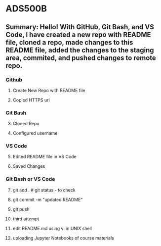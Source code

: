 # ADS500B

## Summary: Hello! With GitHub, Git Bash, and VS Code, I have created a new repo with README file, cloned a repo, made changes to this README file, added the changes to the staging area, commited, and pushed changes to remote repo.


### Github
1. Create New Repo with README file

2. Copied HTTPS url


### Git Bash
3. Cloned Repo

4. Configured username


### VS Code
5. Edited README file in VS Code

6. Saved Changes


### Git Bash or VS Code
7. git add .                        # git status - to check

8. git commit -m "updated README"

9. git push

10. third attempt

11. edit README.md using vi in UNIX shell

12. uploading Jupyter Notebooks of course materials
